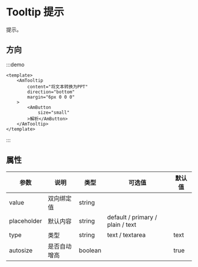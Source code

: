 # Tooltip 提示

提示。

## 方向

:::demo
```vue
<template>
    <AmTooltip
        content="将文本转换为PPT"
        direction="bottom"
        margin="6px 0 0 0"
    >
        <AmButton
            size="small"
        >解析</AmButton>
    </AmTooltip>
</template>
```
:::

## 属性

| 参数 | 说明 | 类型 | 可选值 | 默认值 |
| --- | --- | --- | --- | --- |
| value | 双向绑定值 | string |  |  |
| placeholder | 默认内容 | string | default / primary / plain / text |  |
| type | 类型 | string | text / textarea | text |
| autosize | 是否自动增高 | boolean |  | true |
